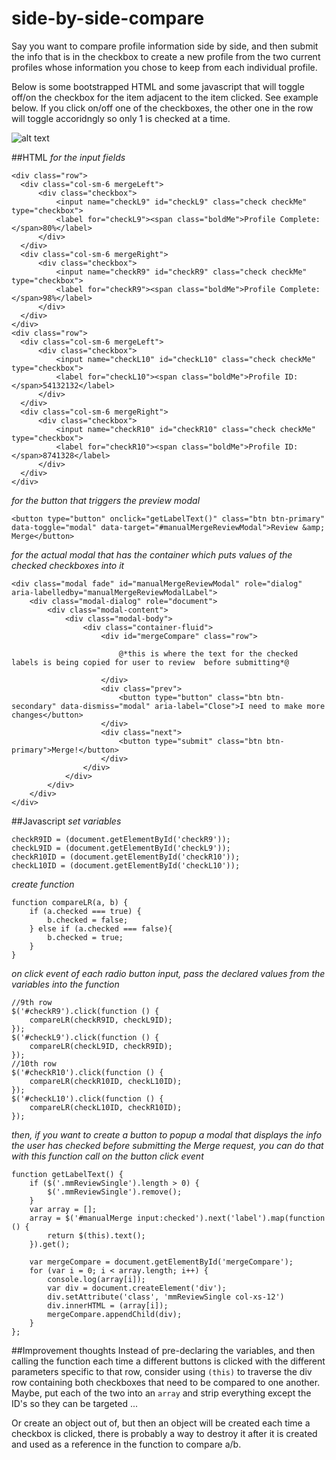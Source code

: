 # side-by-side-compare

Say you want to compare profile information side by side, and then submit the info that is in the checkbox to create a new profile from the two current profiles whose information you chose to keep from each individual profile.

Below is some bootstrapped HTML and some javascript that will toggle off/on the checkbox for the item adjacent to the item clicked. See example below. If you click on/off one of the checkboxes, the other one in the row will toggle accoridngly so only 1 is checked at a time.

![alt text](http://i1295.photobucket.com/albums/b638/b2_franklin/compare%20profile_zpsofujeesa.jpg "Example")

##HTML
*for the input fields*
```
<div class="row">
  <div class="col-sm-6 mergeLeft">
      <div class="checkbox">
          <input name="checkL9" id="checkL9" class="check checkMe" type="checkbox">
          <label for="checkL9"><span class="boldMe">Profile Complete:</span>80%</label>
      </div>
  </div>
  <div class="col-sm-6 mergeRight">
      <div class="checkbox">
          <input name="checkR9" id="checkR9" class="check checkMe" type="checkbox">
          <label for="checkR9"><span class="boldMe">Profile Complete:</span>98%</label>
      </div>
  </div>
</div>
<div class="row">
  <div class="col-sm-6 mergeLeft">
      <div class="checkbox">
          <input name="checkL10" id="checkL10" class="check checkMe" type="checkbox">
          <label for="checkL10"><span class="boldMe">Profile ID:</span>54132132</label>
      </div>
  </div>
  <div class="col-sm-6 mergeRight">
      <div class="checkbox">
          <input name="checkR10" id="checkR10" class="check checkMe" type="checkbox">
          <label for="checkR10"><span class="boldMe">Profile ID:</span>8741328</label>
      </div>
  </div>
</div>
```

*for the button that triggers the preview modal*
```
<button type="button" onclick="getLabelText()" class="btn btn-primary" data-toggle="modal" data-target="#manualMergeReviewModal">Review &amp; Merge</button>
```

*for the actual modal that has the container which puts values of the checked checkboxes into it*
```
<div class="modal fade" id="manualMergeReviewModal" role="dialog" aria-labelledby="manualMergeReviewModalLabel">
    <div class="modal-dialog" role="document">
        <div class="modal-content">
            <div class="modal-body">
                <div class="container-fluid">
                    <div id="mergeCompare" class="row">

                        @*this is where the text for the checked labels is being copied for user to review  before submitting*@

                    </div>
                    <div class="prev">
                        <button type="button" class="btn btn-secondary" data-dismiss="modal" aria-label="Close">I need to make more changes</button>
                    </div>
                    <div class="next">
                        <button type="submit" class="btn btn-primary">Merge!</button>
                    </div>
                </div>                        
            </div>
        </div>
    </div>
</div>
```

##Javascript
*set variables*
```
checkR9ID = (document.getElementById('checkR9'));
checkL9ID = (document.getElementById('checkL9'));
checkR10ID = (document.getElementById('checkR10'));
checkL10ID = (document.getElementById('checkL10'));
```

*create function*
```
function compareLR(a, b) {
    if (a.checked === true) {
        b.checked = false;            
    } else if (a.checked === false){
        b.checked = true;            
    }
}
```

*on click event of each radio button input, pass the declared values from the variables into the function*
```
//9th row
$('#checkR9').click(function () {
    compareLR(checkR9ID, checkL9ID);
});
$('#checkL9').click(function () {
    compareLR(checkL9ID, checkR9ID);
});
//10th row
$('#checkR10').click(function () {
    compareLR(checkR10ID, checkL10ID);
});
$('#checkL10').click(function () {
    compareLR(checkL10ID, checkR10ID);
});
```

*then, if you want to create a button to popup a modal that displays the info the user has checked before submitting the Merge request, you can do that with this function call on the button click event*
```
function getLabelText() {
    if ($('.mmReviewSingle').length > 0) {
        $('.mmReviewSingle').remove();
    }
    var array = [];    
    array = $('#manualMerge input:checked').next('label').map(function () {
        return $(this).text();
    }).get();
    
    var mergeCompare = document.getElementById('mergeCompare');
    for (var i = 0; i < array.length; i++) {
        console.log(array[i]);
        var div = document.createElement('div');
        div.setAttribute('class', 'mmReviewSingle col-xs-12')
        div.innerHTML = (array[i]);
        mergeCompare.appendChild(div);
    }    
};
```

##Improvement thoughts
Instead of pre-declaring the variables, and then calling the function each time a different buttons is clicked with the different parameters specific to that row, consider using `(this)` to traverse the div row containing both checkboxes that need to be compared to one another. Maybe, put each of the two into an `array` and strip everything except the ID's so they can be targeted ...

Or create an object out of, but then an object will be created each time a checkbox is clicked, there is probably a way to destroy it after it is created and used as a reference in the function to compare a/b.
